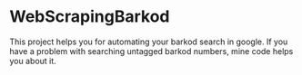 # WebScrapingBarkod
This project helps you for automating your barkod search in google. If you have a problem with searching untagged barkod numbers, mine code helps you about it.

